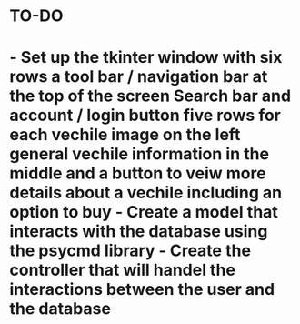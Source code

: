 <h1>TO-DO<h1>
    - Set up the tkinter window with six rows
        a tool bar / navigation bar at the top of the screen
            Search bar and account / login button
        five rows for each vechile
            image on the left
            general vechile information in the middle
            and a button to veiw more details about a vechile including an option to buy
    - Create a model that interacts with the database using the psycmd library
    - Create the controller that will handel the interactions between the user and the database